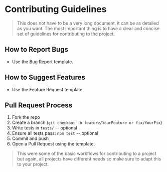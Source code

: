 # Contributing Guidelines

> This does not have to be a very long document, it can be as detailed as you want. The most important thing is to have a clear and concise set of guidelines for contributing to the project.

## How to Report Bugs

- Use the Bug Report template.

## How to Suggest Features

- Use the Feature Request template.

## Pull Request Process

1. Fork the repo
2. Create a branch (`git checkout -b feature/YourFeature or fix/YourFix`)
3. Write tests in `tests/` -- optional
4. Ensure all tests pass: `npm test` -- optional
5. Commit and push
6. Open a Pull Request using the template.

> This were some of the basic workflows for contributing to a project but again, all projects have different needs so make sure to adapt this to your project.
